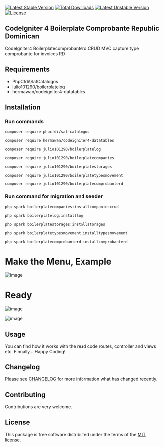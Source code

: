 [![Latest Stable Version](https://poser.okvpn.org/julio101290/boilerplatecomprobanterd/v/stable)](https://packagist.org/packages/julio101290/boilerplatecomprobanterd) [![Total Downloads](https://poser.okvpn.org/julio101290/boilerplatecomprobanterd/downloads)](https://packagist.org/packages/julio101290/boilerplatecomprobanterd) [![Latest Unstable Version](https://poser.okvpn.org/julio101290/boilerplatecomprobanterd/v/unstable)](https://packagist.org/packages/julio101290/boilerplatecomprobanterd) [![License](https://poser.okvpn.org/julio101290/boilerplatecomprobanterd/license)](https://packagist.org/packages/julio101290/boilerplatecomprobanterd)

## CodeIgniter 4 Boilerplate Comprobante Republic Dominican
CodeIgniter4 Boilerplatecomprobanterd CRUD MVC capture type comprobante for invoices RD


## Requirements
* PhpCfdi\SatCatalogos
* julio101290/boilerplatelog
* hermawan/codeigniter4-datatables

## Installation

### Run commands
	
 	composer require phpcfdi/sat-catalogos

   	composer require hermawan/codeigniter4-datatables

    composer require julio101290/boilerplatelog

	composer require julio101290/boilerplatecompanies

  	composer require julio101290/boilerplatestorages

	composer require julio101290/boilerplatetypesmovement

 	composer require julio101290/boilerplatecomprobanterd

### Run command for migration and seeder

	php spark boilerplatecompanies:installcompaniescrud

 	php spark boilerplatelog:installlog

  	php spark boilerplatestorages:installstorages

	php spark boilerplatetypesmovement:installtypesmovement

 	php spark boilerplatecomprobanterd:installcomprobanterd
	

# Make the Menu, Example

![image](https://github.com/user-attachments/assets/f776f4cd-6df9-460c-bca0-8caf2093f03d)




# Ready
![image](https://github.com/user-attachments/assets/d537c087-83a2-444c-8173-c242f808dbd1)

![image](https://github.com/user-attachments/assets/88db7bf5-2842-44b3-842a-92b88be8fe36)



Usage
-----
You can find how it works with the read code routes, controller and views etc. Finnally... Happy Coding!

Changelog
--------
Please see [CHANGELOG](CHANGELOG.md) for more information what has changed recently.

Contributing
------------
Contributions are very welcome.

License
-------

This package is free software distributed under the terms of the [MIT license](LICENSE.md).
